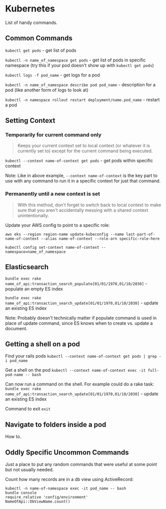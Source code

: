 # Kubernetes

List of handy commands.

## Common Commands

`kubectl get pods` - get list of pods

`kubectl -n name_of_namespace get pods` - get list of pods in specific namespace (try this if your pod doesn't show up with `kubectl get pods`)

`kubectl logs -f pod_name` - get logs for a pod

`kubectl -n name_of_namespace describe pod pod_name` - description for a pod (like another form of logs to look at)

`kubectl -n namespace rollout restart deployment/name.pod_name` - restart a pod

## Setting Context

### Temporarily for current command only

> Keeps your current context set to local context (or whatever it is currently set to) except for the current command being executed.

`kubectl --context name-of-context get pods` - get pods within specific context

Note: Like in above example, `--context name-of-context` is the key part to use with any command to run it in a specific context for just that command.

### Permanently until a new context is set

> With this method, don't forget to switch back to local context to make sure that you aren't accidentally messing with a shared context unintentionally.

Update your AWS config to point to a specific role:

`aws eks --region region-name update-kubeconfig --name last-part-of-name-of-context --alias name-of-context --role-arn specific-role-here`

`kubectl config set-context name-of-context --namespace=name_of_namespace`

## Elasticsearch

`bundle exec rake name_of_api:transaction_search_populate[01/01/1970,01/10/2030]` - populate an empty ES index

`bundle exec rake name_of_api:transaction_search_update[01/01/1970,01/10/2030]` - update an existing ES index

Note: Probably doesn't technically matter if populate command is used in place of update command, since ES knows when to create vs. update a document.

## Getting a shell on a pod

Find your rails pods
`kubectl --context name-of-context get pods | grep -i pod_name`

Get a shell on the pod
`kubectl --context name-of-context exec -it full-pod-name -- bash`

Can now run a command on the shell. For example could do a rake task:
`bundle exec rake name_of_api:transaction_search_update[01/01/1970,01/10/2030]` - update an existing ES index

Command to exit
`exit`

## Navigate to folders inside a pod

How to.

## Oddly Specific Uncommon Commands

Just a place to put any random commands that were useful at some point but not usually needed.

Count how many records are in a db view using ActiveRecord:

```
kubectl -n name-of-namespace exec -it pod_name -- bash
bundle console
require_relative 'config/environment'
NameOfApi::DbViewName.count()
```
